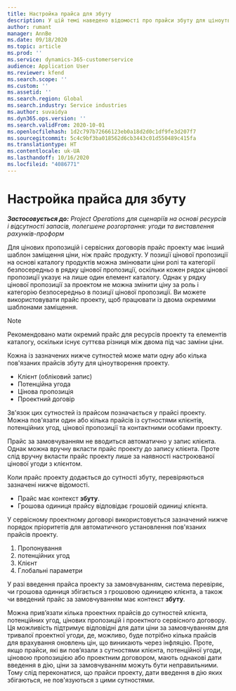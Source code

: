 ```yaml
---
title: Настройка прайса для збуту
description: У цій темі наведено відомості про прайси збуту для ціноутворення проекту.
author: rumant
manager: AnnBe
ms.date: 09/18/2020
ms.topic: article
ms.prod: ''
ms.service: dynamics-365-customerservice
audience: Application User
ms.reviewer: kfend
ms.search.scope: ''
ms.custom: ''
ms.assetid: ''
ms.search.region: Global
ms.search.industry: Service industries
ms.author: suvaidya
ms.dyn365.ops.version: ''
ms.search.validFrom: 2020-10-01
ms.openlocfilehash: 1d2c797b72666123eb0a18d2d0c1df9fe3d207f7
ms.sourcegitcommit: 5c4c9bf3ba018562d6cb3443c01d550489c415fa
ms.translationtype: HT
ms.contentlocale: uk-UA
ms.lasthandoff: 10/16/2020
ms.locfileid: "4086771"
---
```

# <a name="sales-price-list-setup"></a>Настройка прайса для збуту

_**Застосовується до:** Project Operations для сценаріїв на основі ресурсів і відсутності запасів, полегшене розгортання: угоди та виставлення рахунків-проформ_

Для цінових пропозицій і сервісних договорів прайс проекту має інший шаблон заміщення ціни, ніж прайс продукту. У позиції цінової пропозиції на основі каталогу продуктів можна змінювати ціни ролі та категорії безпосередньо в рядку цінової пропозиції, оскільки кожен рядок цінової пропозиції указує на лише один елемент каталогу. Однак у рядку цінової пропозиції за проектом не можна змінити ціну за роль і категорію безпосередньо в позиції цінової пропозиції. Ви можете використовувати прайс проекту, щоб працювати із двома окремими шаблонами заміщення.

> [!NOTE]
> Рекомендовано мати окремий прайс для ресурсів проекту та елементів каталогу, оскільки існує суттєва різниця між двома під час заміни ціни.

Кожна із зазначених нижче сутностей може мати одну або кілька пов'язаних прайсів збуту для ціноутворення проекту.

- Клієнт (обліковий запис) 
- Потенційна угода 
- Цінова пропозиція 
- Проектний договір

Зв'язок цих сутностей із прайсом позначається у прайсі проекту. Можна пов'язати один або кілька прайсів із сутностями клієнтів, потенційних угод, цінової пропозиції та контактними особами проекту.

Прайс за замовчуванням не вводиться автоматично у запис клієнта. Однак можна вручну вкласти прайс проекту до запису клієнта. Проте слід вручну вкласти прайс проекту лише за наявності настроюваної цінової угоди з клієнтом. 

Коли прайс проекту додається до сутності збуту, перевіряються зазначені нижче відомості.

- Прайс має контекст **збуту**. 
- Грошова одиниця прайсу відповідає грошовій одиниці клієнта. 

У сервісному проектному договорі використовується зазначений нижче порядок пріоритетів для автоматичного установлення пов'язаних прайсів проекту.

1. Пропонування
2. потенційних угод
3. Клієнт 
4. Глобальні параметри 

У разі введення прайса проекту за замовчуванням, система перевіряє, чи грошова одиниця збігається з грошовою одиницею клієнта, а також чи введений прайс за замовчуванням має контекст **збуту**.

Можна прив’язати кілька проектних прайсів до сутностей клієнта, потенційних угод, цінових пропозицій і проектного сервісного договору. Ця можливість підтримує відповідні для дати ціни за замовчуванням для тривалої проектної угоди, де, можливо, буде потрібно кілька прайсів для врахування оновлень цін, що виникають через інфляцію. Проте, якщо прайси, які ви пов’язали з сутностями клієнта, потенційної угоди, ціновою пропозицією або проектним договором, мають однакові дати введення в дію, ціни за замовчуванням можуть бути неправильними. Тому слід переконатися, що прайси проекту, дати введення в дію яких збігаються, не пов'язуються з цими сутностями.
